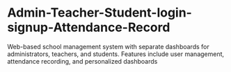 # Admin-Teacher-Student-login-signup-Attendance-Record
Web-based school management system with separate dashboards for administrators, teachers, and students. Features include user management, attendance recording, and personalized dashboards
